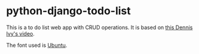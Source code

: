 # python-django-todo-list
This is a to do list web app with CRUD operations. It is based on [this Dennis Ivy's video](https://www.youtube.com/watch?v=llbtoQTt4qw).

The font used is [Ubuntu](https://fonts.google.com/specimen/Ubuntu).